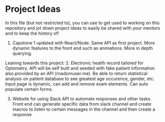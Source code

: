 # Project Ideas

In this file (but not restricted to), you can use to get used to working on this repository and jot down project ideas to easily be shared with your mentors and to keep the history of!


1. Capstone 1 updated with React/Node. Same API as first project. More dynamic features to the front end such as animations. More in depth querying. 

Leaning towards this project:
2. Electronic health record tailored for Optometry. API will be self built and seeded with fake patient information also provided by an API (rnadomuser.me). Be able to return
statistical analysis on patient database to see greatest age occurence, gender, etc. Input page is dynamic, can add and remove exam elements. Can auto populate certain forms. 


3. Website for using Slack API to automate responses and other tasks. Front end can generate specific data from slack channel and create macros to listen to certain messages in the channel and then create a response
